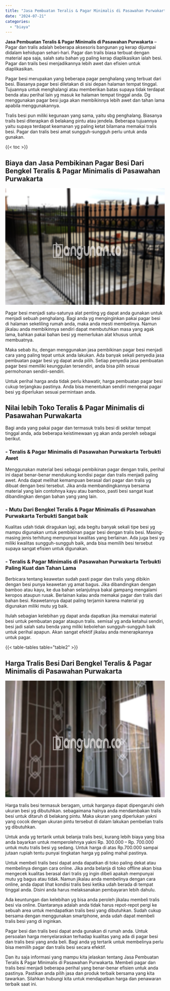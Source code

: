 ```yaml
---
title: "Jasa Pembuatan Teralis & Pagar Minimalis di Pasawahan Purwakarta"
date: "2024-07-21"
categories: 
  - "biaya"
---
```


**Jasa Pembuatan Teralis & Pagar Minimalis di Pasawahan Purwakarta** – Pagar dan tralis adalah beberapa aksesoris bangunan yg kerap dijumpai didalam kehidupan sehari-hari. Pagar dan trails biasa terbuat dengan material apa saja, salah satu bahan yg paling kerap diaplikasikan ialah besi. Pagar dan trails besi menjadikannya lebih awet dan efisien untuk diaplikasikan.

Pagar besi merupakan yang beberapa pagar penghalang yang terbuat dari besi. Biasanya pagar besi diletakan di sisi depan halaman tempat tinggal. Tujuannya untuk menghalangi atau memberikan batas supaya tidak terdapat benda atau perihal lain yg masuk ke halaman tempat tinggal anda. Dg menggunakan pagar besi juga akan membikinnya lebih awet dan tahan lama apabila menggunakannya.

Tralis besi pun miliki kegunaan yang sama, yaitu sbg penghalang. Biasanya trails besi diterapkan di belakang pintu atau jendela. Beberapa tujuannya yaitu supaya terdapat keamanan yg paling ketat bilamana memakai tralis besi. Pagar dan tralis besi amat sungguh-sungguh perlu untuk anda gunakan.

{{< toc >}}

## Biaya dan Jasa Pembikinan Pagar Besi Dari Bengkel Teralis & Pagar Minimalis di Pasawahan Purwakarta

![Jasa Pembuatan Teralis & Pagar Minimalis di Pasawahan Purwakarta](/images/pagar-minimalis-murah-06.png)

Pagar besi menjadi satu-satunya alat penting yg dapat anda gunakan untuk menjadi sebuah penghalang. Bagi anda yg menginginkan pakai pagar besi di halaman sekeliling rumah anda, maka anda mesti membelinya. Namun jikalau anda membikinnya sendiri dapat membutuhkan masa yang agak lama, bahkan pakai bahan besi yg memerlukan alat khusus untuk membuatnya.

Maka sebab itu, dengan menggunakan jasa pembikinan pagar besi menjadi cara yang paling tepat untuk anda lakukan. Ada banyak sekali penyedia jasa pembuatan pagar besi yg dapat anda pilih. Setiap penyedia jasa pembuatan pagar besi memiliki keunggulan tersendiri, anda bisa pilih sesuai permohonan sendiri-sendiri.

Untuk perihal harga anda tidak perlu khawatir, harga pembuatan pagar besi cukup terjangkau pastinya. Anda bisa menentukan sendiri mengenai pagar besi yg diperlukan sesuai permintaan anda.

## Nilai lebih Toko Teralis & Pagar Minimalis di Pasawahan Purwakarta

Bagi anda yang pakai pagar dan termasuk tralis besi di sekitar tempat tinggal anda, ada beberapa keistimewaan yg akan anda peroleh sebagai berikut.

### \- Teralis & Pagar Minimalis di Pasawahan Purwakarta Terbukti Awet

Menggunakan material besi sebagai pembikinan pagar dengan tralis, perihal ini dapat benar-benar mendukung kondisi pagar dan tralis menjadi paling awet. Anda dapat melihat kemampuan berasal dari pagar dan tralis yg dibuat dengan besi tersebut. Jika anda membandingkannya bersama material yang lain contohnya kayu atau bamboo, pasti besi sangat kuat dibandingkan dengan bahan yang yang lain.

### \- Mutu Dari Bengkel Teralis & Pagar Minimalis di Pasawahan Purwakarta Terbukti Sangat baik

Kualitas udah tidak diragukan lagi, ada begitu banyak sekali tipe besi yg mampu digunakan untuk pembikinan pagar besi dengan tralis besi. Masing-masing jenis terhitung mempunyai kwalitas yang berlainan. Ada juga besi yg miliki kwalitas sungguh-sungguh baik, anda bisa memilih besi tersebut supaya sangat efisien untuk digunakan.

### \- Teralis & Pagar Minimalis di Pasawahan Purwakarta Terbukti Paling Kuat dan Tahan Lama

Berbicara tentang keawetan sudah pasti pagar dan tralis yang dibikin dengan besi punya keawetan yg amat bagus. Jika dibandingkan dengan bamboo atau kayu, ke dua bahan selanjutnya bakal gampang mengalami keropos ataupun rusak. Berlainan kalau anda memakai pagar dan tralis dari bahan besi. Keawetannya dapat paling terjamin karena material yg digunakan miliki mutu yg baik.

Itulah sebagian kelebihan yg dapat anda dapatkan jika memakai material besi untuk pembuatan pagar ataupun tralis. semisal yg anda ketahui sendiri, besi jadi salah satu benda yang miliki kebolehan sungguh-sungguh baik untuk perihal apapun. Akan sangat efektif jikalau anda menerapkannya untuk pagar.

{{< table-tables table="table2" >}}

## Harga Tralis Besi Dari Bengkel Teralis & Pagar Minimalis di Pasawahan Purwakarta

![Jasa Pembuatan Teralis & Pagar Minimalis di Pasawahan Purwakarta](/images/teralis-minimalis-murah-25.png)

Harga tralis besi termasuk beragam, untuk harganya dapat dipengaruhi oleh ukuran besi yg dibutuhkan. sebagaimana halnya anda mendambakan tralis besi untuk ditaruh di belakang pintu. Maka ukuran yang diperlukan yakni yang cocok dengan ukuran pintu tersebut di dalam lakukan pembelian tralis yg dibutuhkan.

Untuk anda yg tertarik untuk belanja tralis besi, kurang lebih biaya yang bisa anda bayarkan untuk memperolehnya yakni Rp. 300.000 – Rp. 700.000 untuk mutu tralis besi yg sedang. Untuk harga di atas Rp.700.000 sampai jutaan rupiah tentu punyai tingkatan harga yg paling mahal pastinya.

Untuk membeli tralis besi dapat anda dapatkan di toko paling dekat atau membelinya dengan cara online. Jika anda belanja di toko offline akan bisa mengecek kualitas berasal dari tralis yg ingin dibeli apakah mempunyai mutu yg bagus atau tidak. Namun jikalau anda membelinya dengan cara online, anda dapat lihat kondisi tralis besi ketika udah berada di tempat tinggal anda. Disini anda harus melaksanakan pembayaran lebih dahulu.

Ada keuntungan dan kelebihan yg bisa anda peroleh jikalau membeli tralis besi via online. Diantaranya adalah anda tidak harus repot-repot pergi ke sebuah area untuk mendapatkan tralis besi yang dibutuhkan. Sudah cukup bersama dengan menggunakan smartphone, anda udah dapat membeli tralis besi yang di inginkan.

Pagar besi dan tralis besi dapat anda gunakan di rumah anda. Untuk persoalan harga menyelaraskan terhadap kualitas yang ada di pagar besi dan tralis besi yang anda beli. Bagi anda yg tertarik untuk membelinya perlu bisa memilih pagar dan tralis besi secara efektif.

Dan itu saja informasi yang mampu kita jelaskan tentang Jasa Pembuatan Teralis & Pagar Minimalis di Pasawahan Purwakarta. Membeli pagar dan tralis besi menjadi beberapa perihal yang benar-benar efisien untuk anda pastinya. Pastikan anda pilih jasa dan produk terbaik bersama yang kita tawarkan. Silahkan hubungi kita untuk mendapatkan harga dan penawaran terbaik saat ini.
